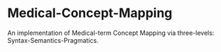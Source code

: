 # Medical-Concept-Mapping
An implementation of Medical-term Concept Mapping via three-levels: Syntax-Semantics-Pragmatics.

